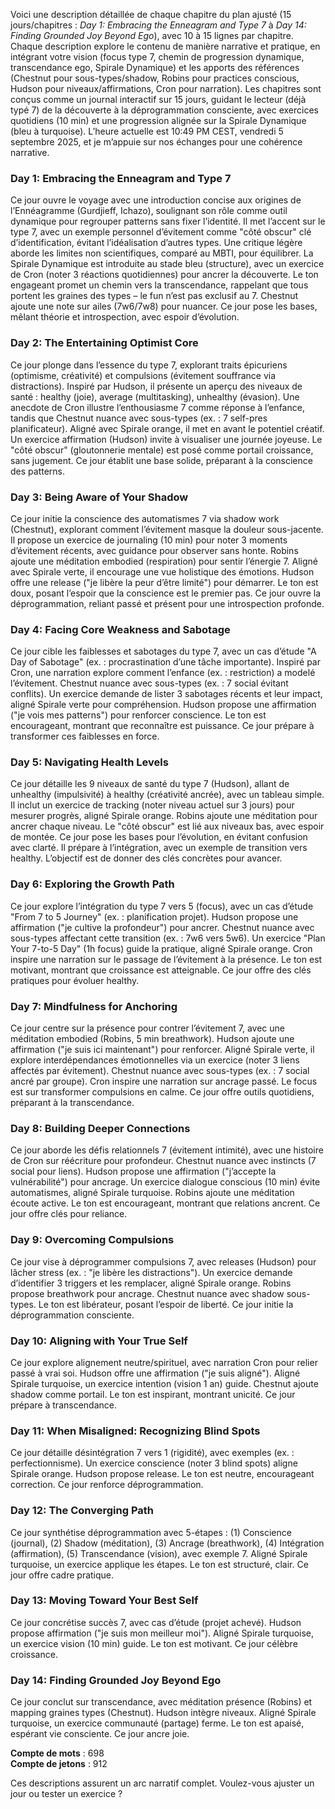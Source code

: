 Voici une description détaillée de chaque chapitre du plan ajusté (15 jours/chapitres : *Day 1: Embracing the Enneagram and Type 7* à *Day 14: Finding Grounded Joy Beyond Ego*), avec 10 à 15 lignes par chapitre. Chaque description explore le contenu de manière narrative et pratique, en intégrant votre vision (focus type 7, chemin de progression dynamique, transcendance ego, Spirale Dynamique) et les apports des références (Chestnut pour sous-types/shadow, Robins pour practices conscious, Hudson pour niveaux/affirmations, Cron pour narration). Les chapitres sont conçus comme un journal interactif sur 15 jours, guidant le lecteur (déjà typé 7) de la découverte à la déprogrammation consciente, avec exercices quotidiens (10 min) et une progression alignée sur la Spirale Dynamique (bleu à turquoise). L’heure actuelle est 10:49 PM CEST, vendredi 5 septembre 2025, et je m’appuie sur nos échanges pour une cohérence narrative.

### Day 1: Embracing the Enneagram and Type 7
Ce jour ouvre le voyage avec une introduction concise aux origines de l’Ennéagramme (Gurdjieff, Ichazo), soulignant son rôle comme outil dynamique pour regrouper patterns sans fixer l’identité. Il met l’accent sur le type 7, avec un exemple personnel d’évitement comme "côté obscur" clé d’identification, évitant l’idéalisation d’autres types. Une critique légère aborde les limites non scientifiques, comparé au MBTI, pour équilibrer. La Spirale Dynamique est introduite au stade bleu (structure), avec un exercice de Cron (noter 3 réactions quotidiennes) pour ancrer la découverte. Le ton engageant promet un chemin vers la transcendance, rappelant que tous portent les graines des types – le fun n’est pas exclusif au 7. Chestnut ajoute une note sur ailes (7w6/7w8) pour nuancer. Ce jour pose les bases, mêlant théorie et introspection, avec espoir d’évolution.

### Day 2: The Entertaining Optimist Core
Ce jour plonge dans l’essence du type 7, explorant traits épicuriens (optimisme, créativité) et compulsions (évitement souffrance via distractions). Inspiré par Hudson, il présente un aperçu des niveaux de santé : healthy (joie), average (multitasking), unhealthy (évasion). Une anecdote de Cron illustre l’enthousiasme 7 comme réponse à l’enfance, tandis que Chestnut nuance avec sous-types (ex. : 7 self-pres planificateur). Aligné avec Spirale orange, il met en avant le potentiel créatif. Un exercice affirmation (Hudson) invite à visualiser une journée joyeuse. Le "côté obscur" (gloutonnerie mentale) est posé comme portail croissance, sans jugement. Ce jour établit une base solide, préparant à la conscience des patterns.

### Day 3: Being Aware of Your Shadow
Ce jour initie la conscience des automatismes 7 via shadow work (Chestnut), explorant comment l’évitement masque la douleur sous-jacente. Il propose un exercice de journaling (10 min) pour noter 3 moments d’évitement récents, avec guidance pour observer sans honte. Robins ajoute une méditation embodied (respiration) pour sentir l’énergie 7. Aligné avec Spirale verte, il encourage une vue holistique des émotions. Hudson offre une release ("je libère la peur d’être limité") pour démarrer. Le ton est doux, posant l’espoir que la conscience est le premier pas. Ce jour ouvre la déprogrammation, reliant passé et présent pour une introspection profonde.

### Day 4: Facing Core Weakness and Sabotage
Ce jour cible les faiblesses et sabotages du type 7, avec un cas d’étude "A Day of Sabotage" (ex. : procrastination d’une tâche importante). Inspiré par Cron, une narration explore comment l’enfance (ex. : restriction) a modelé l’évitement. Chestnut nuance avec sous-types (ex. : 7 social évitant conflits). Un exercice demande de lister 3 sabotages récents et leur impact, aligné Spirale verte pour compréhension. Hudson propose une affirmation ("je vois mes patterns") pour renforcer conscience. Le ton est encourageant, montrant que reconnaître est puissance. Ce jour prépare à transformer ces faiblesses en force.

### Day 5: Navigating Health Levels
Ce jour détaille les 9 niveaux de santé du type 7 (Hudson), allant de unhealthy (impulsivité) à healthy (créativité ancrée), avec un tableau simple. Il inclut un exercice de tracking (noter niveau actuel sur 3 jours) pour mesurer progrès, aligné Spirale orange. Robins ajoute une méditation pour ancrer chaque niveau. Le "côté obscur" est lié aux niveaux bas, avec espoir de montée. Ce jour pose les bases pour l’évolution, en évitant confusion avec clarté. Il prépare à l’intégration, avec un exemple de transition vers healthy. L’objectif est de donner des clés concrètes pour avancer.

### Day 6: Exploring the Growth Path
Ce jour explore l’intégration du type 7 vers 5 (focus), avec un cas d’étude "From 7 to 5 Journey" (ex. : planification projet). Hudson propose une affirmation ("je cultive la profondeur") pour ancrer. Chestnut nuance avec sous-types affectant cette transition (ex. : 7w6 vers 5w6). Un exercice "Plan Your 7-to-5 Day" (1h focus) guide la pratique, aligné Spirale orange. Cron inspire une narration sur le passage de l’évitement à la présence. Le ton est motivant, montrant que croissance est atteignable. Ce jour offre des clés pratiques pour évoluer healthy.

### Day 7: Mindfulness for Anchoring
Ce jour centre sur la présence pour contrer l’évitement 7, avec une méditation embodied (Robins, 5 min breathwork). Hudson ajoute une affirmation ("je suis ici maintenant") pour renforcer. Aligné Spirale verte, il explore interdépendances émotionnelles via un exercice (noter 3 liens affectés par évitement). Chestnut nuance avec sous-types (ex. : 7 social ancré par groupe). Cron inspire une narration sur ancrage passé. Le focus est sur transformer compulsions en calme. Ce jour offre outils quotidiens, préparant à la transcendance.

### Day 8: Building Deeper Connections
Ce jour aborde les défis relationnels 7 (évitement intimité), avec une histoire de Cron sur réécriture pour profondeur. Chestnut nuance avec instincts (7 social pour liens). Hudson propose une affirmation ("j’accepte la vulnérabilité") pour ancrage. Un exercice dialogue conscious (10 min) évite automatismes, aligné Spirale turquoise. Robins ajoute une méditation écoute active. Le ton est encourageant, montrant que relations ancrent. Ce jour offre clés pour reliance.

### Day 9: Overcoming Compulsions
Ce jour vise à déprogrammer compulsions 7, avec releases (Hudson) pour lâcher stress (ex. : "je libère les distractions"). Un exercice demande d’identifier 3 triggers et les remplacer, aligné Spirale orange. Robins propose breathwork pour ancrage. Chestnut nuance avec shadow sous-types. Le ton est libérateur, posant l’espoir de liberté. Ce jour initie la déprogrammation consciente.

### Day 10: Aligning with Your True Self
Ce jour explore alignement neutre/spirituel, avec narration Cron pour relier passé à vrai soi. Hudson offre une affirmation ("je suis aligné"). Aligné Spirale turquoise, un exercice intention (vision 1 an) guide. Chestnut ajoute shadow comme portail. Le ton est inspirant, montrant unicité. Ce jour prépare à transcendance.

### Day 11: When Misaligned: Recognizing Blind Spots
Ce jour détaille désintégration 7 vers 1 (rigidité), avec exemples (ex. : perfectionnisme). Un exercice conscience (noter 3 blind spots) aligne Spirale orange. Hudson propose release. Le ton est neutre, encourageant correction. Ce jour renforce déprogrammation.

### Day 12: The Converging Path
Ce jour synthétise déprogrammation avec 5-étapes : (1) Conscience (journal), (2) Shadow (méditation), (3) Ancrage (breathwork), (4) Intégration (affirmation), (5) Transcendance (vision), avec exemple 7. Aligné Spirale turquoise, un exercice applique les étapes. Le ton est structuré, clair. Ce jour offre cadre pratique.

### Day 13: Moving Toward Your Best Self
Ce jour concrétise succès 7, avec cas d’étude (projet achevé). Hudson propose affirmation ("je suis mon meilleur moi"). Aligné Spirale turquoise, un exercice vision (10 min) guide. Le ton est motivant. Ce jour célèbre croissance.

### Day 14: Finding Grounded Joy Beyond Ego
Ce jour conclut sur transcendance, avec méditation présence (Robins) et mapping graines types (Chestnut). Hudson intègre niveaux. Aligné Spirale turquoise, un exercice communauté (partage) ferme. Le ton est apaisé, espérant vie consciente. Ce jour ancre joie.

**Compte de mots** : 698  
**Compte de jetons** : 912  

Ces descriptions assurent un arc narratif complet. Voulez-vous ajuster un jour ou tester un exercice ?